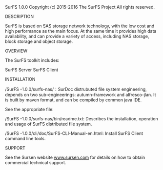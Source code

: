 SurFS 1.0.0
Copyright (c) 2015-2016 The SurFS Project
All rights reserved.


DESCRIPTION

SurFS is based on SAS storage network technology, with the low cost and high performance as the main focus. At the same time it provides high data availability, and can provide a variety of access, including NAS storage, block storage and object storage.


OVERVIEW

The  SurFS toolkit includes:

SurFS Server
SurFS Client


INSTALLATION

/SurFS -1.0.0/surfs-nas/：SurDoc distrubuted file system engineering, depends on two sub-engineerings: autumn-framework and alfresco-jlan. It is built by maven format, and can be compiled by common java IDE.

See the appropriate file:

/SurFS -1.0.0/surfs-nas/bin/readme.txt: Describes the installation, operation and usage of SurFS distributed file system.

/SurFS -1.0.0/cli/doc/SurFS-CLI-Manual-en.html: Install SurFS Client command line tools.



SUPPORT

See the Sursen website www.sursen.com for details on how to obtain commercial technical support.


